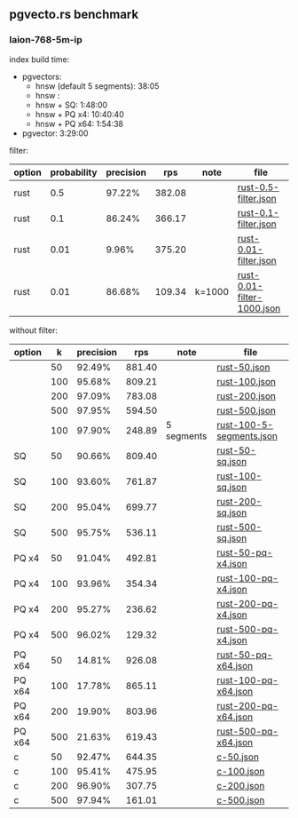 ## pgvecto.rs benchmark

### laion-768-5m-ip

index build time:
- pgvectors:
  - hnsw (default 5 segments): 38:05
  - hnsw : 
  - hnsw + SQ: 1:48:00
  - hnsw + PQ x4: 10:40:40
  - hnsw + PQ x64: 1:54:38
- pgvector: 3:29:00

filter:

| option | probability | precision | rps    | note   | file                                                     |
| ------ | ----------- | --------- | ------ | ------ | -------------------------------------------------------- |
| rust   | 0.5         | 97.22%    | 382.08 |        | [rust-0.5-filter.json](rust-0.5-filter.json)             |
| rust   | 0.1         | 86.24%    | 366.17 |        | [rust-0.1-filter.json](rust-0.1-filter.json)             |
| rust   | 0.01        | 9.96%     | 375.20 |        | [rust-0.01-filter.json](rust-0.01-filter.json)           |
| rust   | 0.01        | 86.68%    | 109.34 | k=1000 | [rust-0.01-filter-1000.json](rust-0.01-filter-1000.json) |

without filter:

| option | k   | precision | rps    | note       | file                                                 |
| ------ | --- | --------- | ------ | ---------- | ---------------------------------------------------- |
|        | 50  | 92.49%    | 881.40 |            | [rust-50.json](rust-50.json)                         |
|        | 100 | 95.68%    | 809.21 |            | [rust-100.json](rust-100.json)                       |
|        | 200 | 97.09%    | 783.08 |            | [rust-200.json](rust-200.json)                       |
|        | 500 | 97.95%    | 594.50 |            | [rust-500.json](rust-500.json)                       |
|        | 100 | 97.90%    | 248.89 | 5 segments | [rust-100-5-segments.json](rust-100-5-segments.json) |
| SQ     | 50  | 90.66%    | 809.40 |            | [rust-50-sq.json](rust-50-sq.json)                   |
| SQ     | 100 | 93.60%    | 761.87 |            | [rust-100-sq.json](rust-100-sq.json)                 |
| SQ     | 200 | 95.04%    | 699.77 |            | [rust-200-sq.json](rust-200-sq.json)                 |
| SQ     | 500 | 95.75%    | 536.11 |            | [rust-500-sq.json](rust-500-sq.json)                 |
| PQ x4  | 50  | 91.04%    | 492.81 |            | [rust-50-pq-x4.json](rust-50-pq-x4.json)             |
| PQ x4  | 100 | 93.96%    | 354.34 |            | [rust-100-pq-x4.json](rust-100-pq-x4.json)           |
| PQ x4  | 200 | 95.27%    | 236.62 |            | [rust-200-pq-x4.json](rust-200-pq-x4.json)           |
| PQ x4  | 500 | 96.02%    | 129.32 |            | [rust-500-pq-x4.json](rust-500-pq-x4.json)           |
| PQ x64 | 50  | 14.81%    | 926.08 |            | [rust-50-pq-x64.json](rust-50-pq-x64.json)           |
| PQ x64 | 100 | 17.78%    | 865.11 |            | [rust-100-pq-x64.json](rust-100-pq-x64.json)         |
| PQ x64 | 200 | 19.90%    | 803.96 |            | [rust-200-pq-x64.json](rust-200-pq-x64.json)         |
| PQ x64 | 500 | 21.63%    | 619.43 |            | [rust-500-pq-x64.json](rust-500-pq-x64.json)         |
| c      | 50  | 92.47%    | 644.35 |            | [c-50.json](c-50.json)                               |
| c      | 100 | 95.41%    | 475.95 |            | [c-100.json](c-100.json)                             |
| c      | 200 | 96.90%    | 307.75 |            | [c-200.json](c-200.json)                             |
| c      | 500 | 97.94%    | 161.01 |            | [c-500.json](c-500.json)                             |
